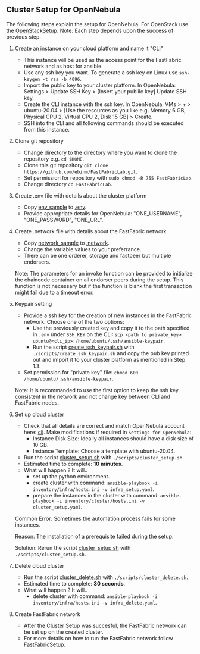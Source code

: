 Cluster Setup for OpenNebula
---------------

The following steps explain the setup for OpenNebula. For OpenStack use the [OpenStackSetup](OpenStackSetup.md).
Note: Each step depends upon the success of previous step. 

1. Create an instance on your cloud platform and name it "CLI"
    * This instance will be used as the access point for the FastFabric network and as host for ansible.
    * Use any ssh key you want. To generate a ssh key on Linux use `ssh-keygen -t rsa -b 4096`.
    * Import the public key to your cluster platform. In OpenNebula: Settings > Update SSH Key > [Insert your publilc key] Update SSH key.
    * Create the CLI instance with the ssh key. In OpenNebula: VMs > + > ubuntu-20.04 > [Use the resources as you like e.g. Memory 6 GB, Physical CPU 2, Virtual CPU 2, Disk 15 GB] > Create.
    * SSH into the CLI and all following commands should be executed from this instance.

2. Clone git repository
    * Change directory to the directory where you want to clone the repository e.g. `cd $HOME`.
    * Clone this git repository `git clone https://github.com/ebinm/FastFabricLab.git`.
    * Set permission for repository with `sudo chmod -R 755 FastFabricLab`.
    * Change directory `cd FastFabricLab`.

3. Create .env file with details about the cluster platform
    * Copy [env_sample](../env_sample) to [.env](../.env).
    * Provide appropriate details for OpenNebula: "ONE_USERNAME", "ONE_PASSWORD", "ONE_URL".

4. Create .network file with details about the FastFabric network
    * Copy [network_sample](../network_sample) to [.network](../.network).
    * Change the variable values to your preferrance.
    * There can be one orderer, storage and fastpeer but multiple endorsers.
   
   Note: The parameters for an invoke function can be provided to initialize the chaincode container on all endorser peers during the setup.
   This function is not necessary but if the function is blank the first transaction might fail due to a timeout error.

5. Keypair setting  
    * Provide a ssh key for the creation of new instances in the FastFabric network. Choose one of the two options:
        - Use the previously created key and copy it to the path specified in `.env` under `SSH_KEY` on the CLI: `scp <path to private_key> ubuntu@<cli_ip>:/home/ubuntu/.ssh/ansible-keypair`.
        - Run the script [create_ssh_keypair.sh](../scripts/create_ssh_keypair.sh) with `./scripts/create_ssh_keypair.sh` and copy the pub key printed out and import it to your cluster platform as mentioned in Step 1.3.
    * Set permission for "private key" file: `chmod 600 /home/ubuntu/.ssh/ansible-keypair`.

   Note: It is recommanded to use the first option to keep the ssh key consistent in the network and not change key between CLI and FastFabric nodes.

6. Set up cloud cluster
    * Check that all details are correct and match OpenNebula account here: [cli](../inventory/infra/group_vars/cli.yml). Make modifications if required in `Settings for OpenNebula`:
        * Instance Disk Size: Ideally all instances should have a disk size of 10 GB.
        * Instance Template: Choose a template with ubuntu-20.04.
    * Run the script [cluster_setup.sh](../scripts/cluster_setup.sh) with `./scripts/cluster_setup.sh`.
    * Estimated time to complete: **10 minutes**.
    * What will happen ? It will..
        * set up the python environment.
        * create cluster with command: `ansible-playbook -i inventory/infra/hosts.ini -v infra_setup.yaml`.
        * prepare the instances in the cluster with command: `ansible-playbook -i inventory/cluster/hosts.ini -v cluster_setup.yaml`.

   Common Error: Sometimes the automation process fails for some instances. 

   Reason: The installation of a prerequisite failed during the setup.

   Solution: Rerun the script [cluster_setup.sh](../scripts/cluster_setup.sh) with `./scripts/cluster_setup.sh`.

7. Delete cloud cluster  
    * Run the script [cluster_delete.sh](../scripts/cluster_delete.sh) with `./scripts/cluster_delete.sh`.
    * Estimated time to complete: **30 seconds**.
    * What will happen ? It will..
        * delete cluster with command: `ansible-playbook -i inventory/infra/hosts.ini -v infra_delete.yaml`.

8. Create FastFabric network
    * After the Cluster Setup was succesful, the FastFabric network can be set up on the created cluster. 
    * For more details on how to run the FastFabric network follow [FastFabricSetup](FastFabricSetup.md).


